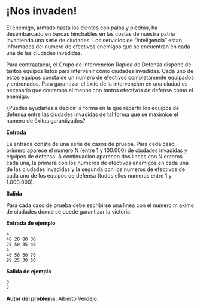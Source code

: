 # ¡Nos invaden!

El enemigo, armado hasta los dientes con palos y piedras, ha desembarcado en barcas hinchables en las costas de nuestra patria invadiendo una serie de ciudades. Los servicios de “inteligencia” estan informados del numero de efectivos enemigos que se encuentran en cada una de las ciudades invadidas.

Para contraatacar, el Grupo de Intervencion Rapida de Defensa dispone de tantos equipos listos para intervenir como ciudades invadidas. Cada uno de estos equipos consta de un numero de efectivos completamente equipados y entrenados. Para garantizar el  ́exito de la intervencion en una ciudad es necesario que contemos al menos con tantos efectivos de defensa como el enemigo.

¿Puedes ayudarles a decidir la forma en la que repartir los equipos de defensa entre las ciudades invadidas de tal forma que se maximice el numero de  ́éxitos garantizados?

**Entrada**

La entrada consta de una serie de casos de prueba. Para cada caso, primero aparece el numero N (entre 1 y 100.000) de ciudades invadidas y equipos de defensa. A continuacion aparecen dos lıneas con N enteros cada una, la primera con los numeros de efectivos enemigos en cada una de las ciudades invadidas y la segunda con los numeros de efectivos de cada uno de los equipos de defensa (todos ellos numeros entre 1 y 1.000.000).

**Salida**

Para cada caso de prueba debe escribirse una lınea con el numero m ́aximo de ciudades donde se puede garantizar la victoria.

**Entrada de ejemplo**

    4
    40 20 80 30
    25 50 35 40
    4
    40 50 60 70
    99 25 30 50

**Salida de ejemplo**

    3
    2

**Autor del problema:** Alberto Verdejo.
